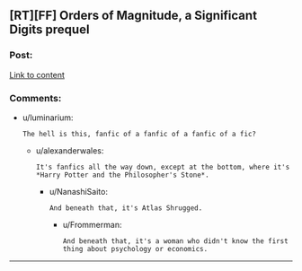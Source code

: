 ## [RT][FF] Orders of Magnitude, a Significant Digits prequel

### Post:

[Link to content](https://np.reddit.com/r/HPMOR/comments/4h7dp3/orders_of_magnitude_a_significant_digits_prequel/)

### Comments:

- u/luminarium:
  ```
  The hell is this, fanfic of a fanfic of a fanfic of a fic?
  ```

  - u/alexanderwales:
    ```
    It's fanfics all the way down, except at the bottom, where it's *Harry Potter and the Philosopher's Stone*.
    ```

    - u/NanashiSaito:
      ```
      And beneath that, it's Atlas Shrugged.
      ```

      - u/Frommerman:
        ```
        And beneath that, it's a woman who didn't know the first thing about psychology or economics.
        ```

---

